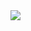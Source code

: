 <img src="https://capsule-render.vercel.app/api?type=cylinder&color=auto&height=300&section=header&text=Jang%20Hub&fontSize=90" />
